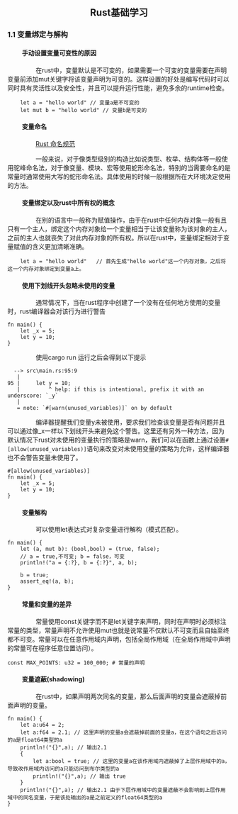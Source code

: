 ## <center> Rust基础学习 </center>
### <b>1.1 变量绑定与解构</b>
#### $\qquad$<b>手动设置变量可变性的原因</b>
$\qquad\qquad$在rust中，变量默认是不可变的，如果需要一个可变的变量需要在声明变量前添加mut关键字将该变量声明为可变的。这样设置的好处是编写代码时可以同时具有灵活性以及安全性，并且可以提升运行性能，避免多余的runtime检查。
```
    let a = "hello world" // 变量a是不可变的
    let mut b = "hello world" // 变量b是可变的
```
#### $\qquad$<b>变量命名</b>
$\qquad\qquad$<a href="https://course.rs/practice/naming.html">Rust 命名规范</a><p>
$\qquad\qquad$一般来说，对于像类型级别的构造比如说类型、枚举、结构体等一般使用驼峰命名法，对于像变量、模块、宏等使用蛇形命名法，特别的当需要命名的是常量时通常使用大写的蛇形命名法。具体使用的时候一般根据所在大环境决定使用的方法。
#### $\qquad$<b>变量绑定以及rust中所有权的概念</b>
$\qquad\qquad$在别的语言中一般称为赋值操作，由于在rust中任何内存对象一般有且只有一个主人，绑定这个内存对象给一个变量相当于让该变量称为该对象的主人，之前的主人也就丧失了对此内存对象的所有权。所以在rust中，变量绑定相对于变量赋值的含义更加清晰准确。
```
    let a = "hello world"   // 首先生成"hello world"这一个内存对象，之后将这一个内存对象绑定到变量a上。
```
#### $\qquad$<b>使用下划线开头忽略未使用的变量</b>
$\qquad\qquad$通常情况下，当在rust程序中创建了一个没有在任何地方使用的变量时，rust编译器会对该行为进行警告
```
fn main() {
    let _x = 5;
    let y = 10;
}
```
$\qquad\qquad$使用cargo run 运行之后会得到以下提示
```
  --> src\main.rs:95:9
   |
95 |     let y = 10;
   |         ^ help: if this is intentional, prefix it with an underscore: `_y`
   |
   = note: `#[warn(unused_variables)]` on by default
```
$\qquad\qquad$编译器提醒我们变量y未被使用，要求我们检查该变量是否有问题并且可以通过像_x一样以下划线开头来避免这个警告。这里还有另外一种方法，因为默认情况下rust对未使用的变量执行的策略是warn，我们可以在函数上通过设置```#[allow(unused_variables)]```语句来改变对未使用变量的策略为允许，这样编译器也不会警告变量未使用了。
```
#[allow(unused_variables)]
fn main() {
    let _x = 5;
    let y = 10;
}
```
#### $\qquad$<b>变量解构</b>
$\qquad\qquad$可以使用let表达式对复杂变量进行解构（模式匹配）。
```
fn main() {
    let (a, mut b): (bool,bool) = (true, false);
    // a = true,不可变; b = false，可变
    println!("a = {:?}, b = {:?}", a, b);

    b = true;
    assert_eq!(a, b);
}
```
#### $\qquad$<b>常量和变量的差异</b>
$\qquad\qquad$常量使用const关键字而不是let关键字来声明，同时在声明时必须标注常量的类型，常量声明不允许使用mut也就是说常量不仅默认不可变而且自始至终都不可变。常量可以在任意作用域内声明，包括全局作用域（在全局作用域中声明的常量可在程序任意位置访问）。
```
const MAX_POINTS: u32 = 100_000; # 常量的声明
```
#### $\qquad$<b>变量遮蔽(shadowing)</b>
$\qquad\qquad$在rust中，如果声明两次同名的变量，那么后面声明的变量会遮蔽掉前面声明的变量。
```
fn main() {
    let a:u64 = 2;
    let a:f64 = 2.1; // 这里声明的变量a会遮蔽掉前面的变量a，在这个语句之后访问的a是float64类型的a
    println!("{}",a); // 输出2.1
    {
        let a:bool = true; // 这里的变量a在该作用域内遮蔽掉了上层作用域中的a，导致改作用域内访问的a只能访问到布尔类型的a
        println!("{}",a); // 输出 true
    }
    println!("{}",a); // 输出2.1 由于下层作用域中的变量遮蔽不会影响到上层作用域中的同名变量，于是该处输出的a是之前定义的float64类型的a
}
```